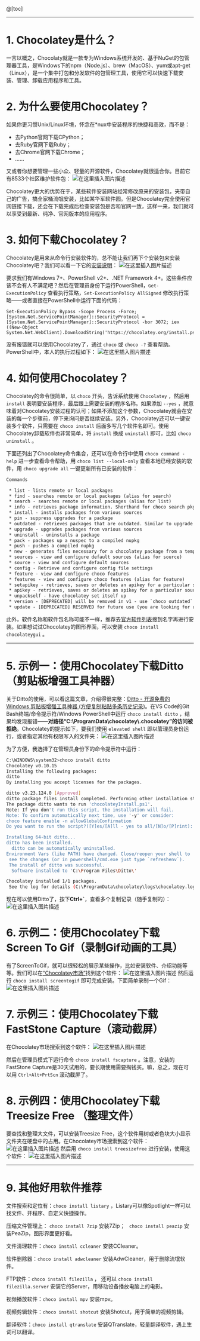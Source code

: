 @[toc]

---
# 1. Chocolatey是什么？
一言以概之，Chocolaty就是一款专为Windows系统开发的、基于NuGet的包管理器工具，是Windows下的npm（Node.js）、brew（MacOS）、yum或apt-get（Linux），是一个集中打包和分发软件的包管理工具，使用它可以快速下载安装、管理、卸载应用程序和工具。 

# 2. 为什么要使用Chocolatey？
如果你更习惯Unix/Linux环境，怀念在*nux中安装程序的快捷和高效，而不是：
- 去Python官网下载CPython；
- 去Ruby官网下载Ruby；
- 去Chrome官网下载Chrome；
- ……

又或者你想要管理一些小众、轻量的开源软件，Chocolatey就很适合你。目前它有8533个社区维护软件包：
![在这里插入图片描述](https://img-blog.csdnimg.cn/20210718170132660.png?x-oss-process=image/watermark,type_ZmFuZ3poZW5naGVpdGk,shadow_10,text_aHR0cHM6Ly9ibG9nLmNzZG4ubmV0L215UmVhbGl6YXRpb24=,size_16,color_FFFFFF,t_70)

Chocolatey更大的优势在于，某些软件安装网站经常修改原来的安装包，夹带自己的广告，搞全家桶流氓安装，比如某华军软件园。但是Chocolatey完全使用官网链接下载，还会在下载完成后检查安装包是否和官网一致，这样一来，我们就可以享受到最新、纯净、官网版本的应用程序。

# 3. 如何下载Chocolatey？
Chocolatey是用来从命令行安装软件的，总不能让我们再下个安装包来安装Chocolatey吧？我们可以看一下它的[安装说明](https://chocolatey.org/install)：
![在这里插入图片描述](https://img-blog.csdnimg.cn/20210718170723153.png?x-oss-process=image/watermark,type_ZmFuZ3poZW5naGVpdGk,shadow_10,text_aHR0cHM6Ly9ibG9nLmNzZG4ubmV0L215UmVhbGl6YXRpb24=,size_16,color_FFFFFF,t_70)

要求我们有Windows 7+、PowerShell v2+、.NET Framework 4+。这些条件应该不会有人不满足吧？然后在管理员身份下运行PowerShell，`Get-ExecutionPolicy` 查看执行策略，`Set-ExecutionPolicy AllSigned` 修改执行策略——或者直接在PowerShell中运行下面的代码：
```shell
Set-ExecutionPolicy Bypass -Scope Process -Force; [System.Net.ServicePointManager]::SecurityProtocol = [System.Net.ServicePointManager]::SecurityProtocol -bor 3072; iex ((New-Object System.Net.WebClient).DownloadString('https://chocolatey.org/install.ps1'))
```
没有报错就可以使用Chocolatey了，通过 `choco` 或 `choco -?` 查看帮助。 PowerShell中，本人的执行过程如下：
![在这里插入图片描述](https://img-blog.csdnimg.cn/20210718173334199.png?x-oss-process=image/watermark,type_ZmFuZ3poZW5naGVpdGk,shadow_10,text_aHR0cHM6Ly9ibG9nLmNzZG4ubmV0L215UmVhbGl6YXRpb24=,size_16,color_FFFFFF,t_70)
# 4. 如何使用Chocolatey？
Chocolatey的命令很简单，以 `choco` 开头，告诉系统使用 `Chocolatey` ，然后用 `install` 表明要安装程序，最后跟上需要安装的程序名称。如果添加 `--yes` ，就意味着对Chocolatey安装过程的认可；如果不添加这个参数，Chocolatey就会在安装的每一个步骤前，停下来询问是否继续安装。另外，Chocolatey还可以一键安装多个软件，只需要在 `choco install` 后面多写几个软件名即可。使用Chocolatey卸载软件也非常简单，将 `install` 换成 `uninstall` 即可，比如 `choco uninstall` 。

下面还列出了Chocolatey命令集合，还可以在命令行中使用 `choco command -help` 进一步查看命令帮助，用 `choco list --local-only` 查看本地已经安装的软件，用 `choco upgrade all` 一键更新所有已安装的软件：
```handlebars
Commands

 * list - lists remote or local packages
 * find - searches remote or local packages (alias for search)
 * search - searches remote or local packages (alias for list)
 * info - retrieves package information. Shorthand for choco search pkgname --exact --verbose
 * install - installs packages from various sources
 * pin - suppress upgrades for a package
 * outdated - retrieves packages that are outdated. Similar to upgrade all --noop
 * upgrade - upgrades packages from various sources
 * uninstall - uninstalls a package
 * pack - packages up a nuspec to a compiled nupkg
 * push - pushes a compiled nupkg
 * new - generates files necessary for a chocolatey package from a template
 * sources - view and configure default sources (alias for source)
 * source - view and configure default sources
 * config - Retrieve and configure config file settings
 * feature - view and configure choco features
 * features - view and configure choco features (alias for feature)
 * setapikey - retrieves, saves or deletes an apikey for a particular source (alias for apikey)
 * apikey - retrieves, saves or deletes an apikey for a particular source
 * unpackself - have chocolatey set itself up
 * version - [DEPRECATED] will be removed in v1 - use `choco outdated` or `cup <pkg|all> -whatif` instead
 * update - [DEPRECATED] RESERVED for future use (you are looking for upgrade, these are not the droids you are looking for) 
```

此外，软件名称和软件包名称可能不一样，推荐去[官方软件列表](https://community.chocolatey.org/packages)搜到名字再进行安装。如果想试试Chocolatey的图形界面，可以安装 `choco install chocolateygui` 。

---
# 5. 示例一：使用Chocolatey下载Ditto（剪贴板增强工具神器）
关于Ditto的使用，可以看这篇文章，介绍得很完整：[Ditto - 开源免费的 Windows 剪贴板增强工具神器 (方便复制粘贴多条历史记录)](https://www.iplaysoft.com/ditto.html)。在VS Code的Git Bash终端/命令提示符/Windows PowerShell中运行 `choco install ditto` ，结果均发现报错——**对路径“C:\ProgramData\chocolatey\\.chocolatey”的访问被拒绝**。Chocolatey的提示如下，要我们使用 `elevated shell` 即以管理员身份运行，或者指定其他有权限写入的文件夹：
![在这里插入图片描述](https://img-blog.csdnimg.cn/20210718180411912.png?x-oss-process=image/watermark,type_ZmFuZ3poZW5naGVpdGk,shadow_10,text_aHR0cHM6Ly9ibG9nLmNzZG4ubmV0L215UmVhbGl6YXRpb24=,size_16,color_FFFFFF,t_70)

为了方便，我选择了在管理员身份下的命令提示符中运行：
```bash
C:\WINDOWS\system32>choco install ditto
Chocolatey v0.10.15
Installing the following packages:
ditto
By installing you accept licenses for the packages.

ditto v3.23.124.0 [Approved]
ditto package files install completed. Performing other installation steps.
The package ditto wants to run 'chocolateyInstall.ps1'.
Note: If you don't run this script, the installation will fail.
Note: To confirm automatically next time, use '-y' or consider:
choco feature enable -n allowGlobalConfirmation
Do you want to run the script?([Y]es/[A]ll - yes to all/[N]o/[P]rint): Y

Installing 64-bit ditto...
ditto has been installed.
  ditto can be automatically uninstalled.
Environment Vars (like PATH) have changed. Close/reopen your shell to
 see the changes (or in powershell/cmd.exe just type `refreshenv`).
 The install of ditto was successful.
  Software installed to 'C:\Program Files\Ditto\'

Chocolatey installed 1/1 packages.
 See the log for details (C:\ProgramData\chocolatey\logs\chocolatey.log).
```
现在可以使用Ditto了，按下**Ctrl+`**，查看多个复制记录（随手复制的）：
![在这里插入图片描述](https://img-blog.csdnimg.cn/20210718182248952.png?x-oss-process=image/watermark,type_ZmFuZ3poZW5naGVpdGk,shadow_10,text_aHR0cHM6Ly9ibG9nLmNzZG4ubmV0L215UmVhbGl6YXRpb24=,size_16,color_FFFFFF,t_70)

 
# 6. 示例二：使用Chocolatey下载Screen To Gif（录制Gif动画的工具）
有了ScreenToGif，就可以很轻松的展示某些操作，比如安装软件、介绍功能等等。我们可以在[“Chocolatey市场”](https://community.chocolatey.org/packages)找到这个软件：
![在这里插入图片描述](https://img-blog.csdnimg.cn/20210718182754190.png?x-oss-process=image/watermark,type_ZmFuZ3poZW5naGVpdGk,shadow_10,text_aHR0cHM6Ly9ibG9nLmNzZG4ubmV0L215UmVhbGl6YXRpb24=,size_16,color_FFFFFF,t_70)
然后运行 `choco install screentogif` 即可完成安装。下面简单录制一个Gif：
![在这里插入图片描述](https://img-blog.csdnimg.cn/20210718183423480.gif)

 
# 7. 示例三：使用Chocolatey下载FastStone Capture（滚动截屏）
在Chocolatey市场搜索到这个软件：
![在这里插入图片描述](https://img-blog.csdnimg.cn/78f3c8ee2cb647feb3096a0dcf5c5c9c.png?x-oss-process=image/watermark,type_ZmFuZ3poZW5naGVpdGk,shadow_10,text_aHR0cHM6Ly9ibG9nLmNzZG4ubmV0L215UmVhbGl6YXRpb24=,size_16,color_FFFFFF,t_70)

然后在管理员模式下运行命令 `choco install fscapture` 。注意，安装的FastStone Capture是30天试用的，要长期使用需要掏钱买。嘛，总之，现在可以用 `Ctrl+Alt+PrtScn` 滚动截屏了。

 
# 8. 示例四：使用Chocolatey下载Treesize Free （整理文件）
要查找和整理大文件，可以安装Treesize Free，这个软件用树或者色块大小显示文件夹在硬盘中的占用。在Chocolatey市场搜索到这个软件：
![在这里插入图片描述](https://img-blog.csdnimg.cn/86d9dee0b3024c6aa8f05e7b2632a2f1.png?x-oss-process=image/watermark,type_ZmFuZ3poZW5naGVpdGk,shadow_10,text_aHR0cHM6Ly9ibG9nLmNzZG4ubmV0L215UmVhbGl6YXRpb24=,size_16,color_FFFFFF,t_70)
然后用 `choco install treesizefree` 进行安装，使用这个软件：
![在这里插入图片描述](https://img-blog.csdnimg.cn/c451d78a30524ed38bdd7eaa6ef07100.png?x-oss-process=image/watermark,type_ZmFuZ3poZW5naGVpdGk,shadow_10,text_aHR0cHM6Ly9ibG9nLmNzZG4ubmV0L215UmVhbGl6YXRpb24=,size_16,color_FFFFFF,t_70)



---
# 9. 其他好用软件推荐

文件搜索和定位有：`choco install listary` ，Listary可以像Spotlight一样可以找文件、开程序、自定义快捷操作。 

压缩文件管理上： `choco install 7zip` 安装7Zip； ` choco install peazip` 安装PeaZip，图形界面更好看。

文件清理软件：`choco install ccleaner` 安装CCleaner。

软件删除器：`choco install adwcleaner` 安装AdwCleaner，用于删除流氓软件。

FTP软件：`choco install filezilla` ， 还可以 `choco install filezilla.server` 安装它的Server，用移动设备播放电脑上的电影。 

视频播放软件：`choco install mpv` 安装mpv。
 
视频剪辑软件：`choco install shotcut` 安装Shotcut，用于简单的视频剪辑。
 
翻译软件：`choco install qtranslate` 安装QTranslate，轻量翻译软件，遇上生词可以翻译。
